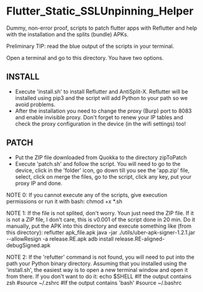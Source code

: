 # Flutter_Static_SSLUnpinning_Helper
Dummy, non-error proof, scripts to patch flutter apps with Reflutter and help with the installation and the splits (bundle) APKs. 


Preliminary TIP: read the blue output of the scripts in your terminal.

Open a terminal and go to this directory. You have two options. 

## INSTALL

- Execute 'install.sh' to install Reflutter and AntiSplit-X. Reflutter will be installed using pip3 and the script will add Python to your path so we avoid problems.
- After the installation you need to change the proxy (Burp) port to 8083 and enable invisible proxy. Don't forget to renew your IP tables and check the proxy configuration in the device (in the wifi settings) too!

## PATCH

- Put the ZIP file downloaded from Quokka to the directory zipToPatch
- Execute 'patch.sh' and follow the script. You will need to go to the device, click in the 'folder' icon, go down till you see the 'app.zip' file, select, click on merge the files, go to the script, click any key, put your proxy IP and done.

NOTE 0: If you cannot execute any of the scripts, give execution permissions or run it with bash:
        chmod +x *.sh

NOTE 1: If the file is not splited, don't worry. Youn just need the ZIP file. If it is not a ZIP file, I don't care, this is v0.001 of the script done in 20 min. Do it manually, put the APK into this directory and execute something like (from this directory):
        reflutter apk_file.apk
        java -jar ./utils/uber-apk-signer-1.2.1.jar --allowResign -a release.RE.apk 
        adb install release.RE-aligned-debugSigned.apk 

NOTE 2: If the 'refutter' command is not found, you will need to put into the path your Python binary directory. Assuming that you installed using the 'install.sh', the easiest way is to open a new terminal window and open it from there. If you don't want to do it:
        echo $SHELL
        #If the output contains zsh
        #source ~/.zshrc
        #If the output contains 'bash'
        #source ~/.bashrc
